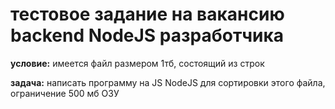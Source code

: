 # **тестовое задание на вакансию backend NodeJS разработчика**

**условие:** имеется файл размером 1тб, состоящий из строк

**задача:** написать программу на JS NodeJS для сортировки этого файла, ограничение 500 мб ОЗУ 
